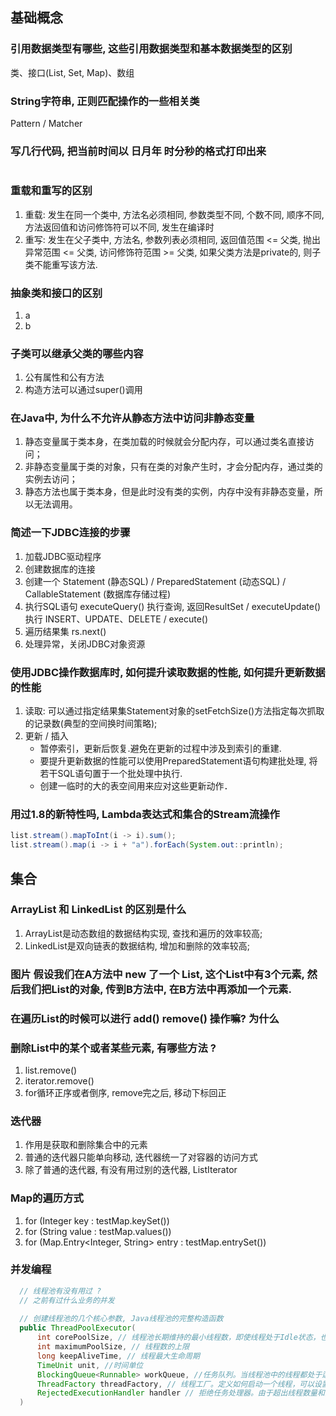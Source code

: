 ## 基础概念

### 引用数据类型有哪些, 这些引用数据类型和基本数据类型的区别
类、接口(List, Set, Map)、数组


### String字符串, 正则匹配操作的一些相关类
Pattern / Matcher


### 写几行代码, 把当前时间以 日月年 时分秒的格式打印出来
```java

```


### 重载和重写的区别
1. 重载: 发生在同一个类中, 方法名必须相同, 参数类型不同, 个数不同, 顺序不同, 方法返回值和访问修饰符可以不同, 发生在编译时
2. 重写: 发生在父子类中, 方法名, 参数列表必须相同, 返回值范围 <= 父类, 抛出异常范围 <= 父类, 访问修饰符范围 >= 父类, 如果父类方法是private的, 则子类不能重写该方法.


### 抽象类和接口的区别
1. a
2. b


### 子类可以继承父类的哪些内容
1. 公有属性和公有方法
2. 构造方法可以通过super()调用


### 在Java中, 为什么不允许从静态方法中访问非静态变量
1. 静态变量属于类本身，在类加载的时候就会分配内存，可以通过类名直接访问；
2. 非静态变量属于类的对象，只有在类的对象产生时，才会分配内存，通过类的实例去访问；
3. 静态方法也属于类本身，但是此时没有类的实例，内存中没有非静态变量，所以无法调用。


### 简述一下JDBC连接的步骤
1. 加载JDBC驱动程序
2. 创建数据库的连接
3. 创建一个 Statement (静态SQL) / PreparedStatement (动态SQL) / CallableStatement (数据库存储过程)
4. 执行SQL语句 executeQuery() 执行查询, 返回ResultSet / executeUpdate() 执行 INSERT、UPDATE、DELETE / execute()
5. 遍历结果集 rs.next()
6. 处理异常，关闭JDBC对象资源


### 使用JDBC操作数据库时, 如何提升读取数据的性能, 如何提升更新数据的性能
1. 读取: 可以通过指定结果集Statement对象的setFetchSize()方法指定每次抓取的记录数(典型的空间换时间策略);
2. 更新 / 插入 
   - 暂停索引，更新后恢复.避免在更新的过程中涉及到索引的重建.
   - 要提升更新数据的性能可以使用PreparedStatement语句构建批处理, 将若干SQL语句置于一个批处理中执行.
   - 创建一临时的大的表空间用来应对这些更新动作．



### 用过1.8的新特性吗, Lambda表达式和集合的Stream流操作
```java
list.stream().mapToInt(i -> i).sum();
list.stream().map(i -> i + "a").forEach(System.out::println);
```



## 集合

### ArrayList 和 LinkedList 的区别是什么
1. ArrayList是动态数组的数据结构实现, 查找和遍历的效率较高;
2. LinkedList是双向链表的数据结构, 增加和删除的效率较高;


### 图片 假设我们在A方法中 new 了一个 List, 这个List中有3个元素, 然后我们把List的对象, 传到B方法中, 在B方法中再添加一个元素.

### 在遍历List的时候可以进行 add() remove() 操作嘛? 为什么

### 删除List中的某个或者某些元素, 有哪些方法 ?
1. list.remove()
2. iterator.remove()
3. for循环正序或者倒序, remove完之后, 移动下标回正


### 迭代器
1. 作用是获取和删除集合中的元素
2. 普通的迭代器只能单向移动, 迭代器统一了对容器的访问方式
3. 除了普通的迭代器, 有没有用过别的迭代器, ListIterator


### Map的遍历方式
1. for (Integer key : testMap.keySet())
2. for (String value : testMap.values())
3. for (Map.Entry<Integer, String> entry : testMap.entrySet())




### 并发编程
```Java
  // 线程池有没有用过 ? 
  // 之前有过什么业务的并发
  
  // 创建线程池的几个核心参数, Java线程池的完整构造函数
  public ThreadPoolExecutor(
      int corePoolSize, // 线程池长期维持的最小线程数，即使线程处于Idle状态，也不会回收
      int maximumPoolSize, // 线程数的上限
      long keepAliveTime, // 线程最大生命周期
      TimeUnit unit, //时间单位
      BlockingQueue<Runnable> workQueue, //任务队列。当线程池中的线程都处于运行状态，而此时任务数量继续增加，则需要一个容器来容纳这些任务，这就是任务队列。
      ThreadFactory threadFactory, // 线程工厂。定义如何启动一个线程，可以设置线程名称，并且可以确认是否是后台线程等。
      RejectedExecutionHandler handler // 拒绝任务处理器。由于超出线程数量和队列容量而对继续增加的任务进行处理的程序。
  )
```



